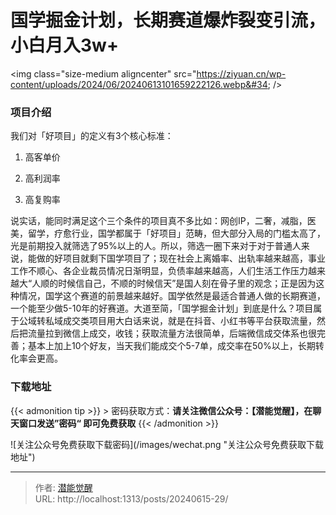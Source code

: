 # 国学掘金计划，长期赛道爆炸裂变引流，小白月入3w&#43;


&lt;img class=&#34;size-medium aligncenter&#34; src=&#34;https://ziyuan.cn/wp-content/uploads/2024/06/20240613101659222126.webp&#34;  /&gt;

###  项目介绍

我们对「好项目」的定义有3个核心标准：

 1. 高客单价

 1. 高利润率

 1. 高复购率

说实话，能同时满足这个三个条件的项目真不多比如：网创IP，二奢，减脂，医美，留学，疗愈行业，国学都属于「好项目」范畴，但大部分入局的门槛太高了，光是前期投入就筛选了95%以上的人。所以，筛选一圈下来对于对于普通人来说，能做的好项目就剩下国学项目了；现在社会上离婚率、出轨率越来越高，事业工作不顺心、各企业裁员情况日渐明显，负债率越来越高，人们生活工作压力越来越大“人顺的时候信自己，不顺的时候信天”是国人刻在骨子里的观念；正是因为这种情况，国学这个赛道的前景越来越好。国学依然是最适合普通人做的长期赛道，一个能至少做5-10年的好赛道。大道至简，「国学掘金计划」到底是什么？项目属于公域转私域成交类项目用大白话来说，就是在抖音、小红书等平台获取流量，然后把流量拉到微信上成交，收钱；获取流量方法很简单，后端微信成交体系也很完善；基本上加上10个好友，当天我们能成交个5-7单，成交率在50%以上，长期转化率会更高。

### 下载地址




{{&lt; admonition tip &gt;}}
&gt; 密码获取方式：**请关注微信公众号：【潜能觉醒】，在聊天窗口发送”密码“ 即可免费获取**
{{&lt; /admonition &gt;}}


![关注公众号免费获取下载密码](/images/wechat.png &#34;关注公众号免费获取下载地址&#34;)

---

> 作者: [潜能觉醒](/)  
> URL: http://localhost:1313/posts/20240615-29/  

